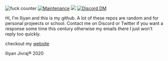![fuck counter](https://img.shields.io/badge/Fuck-all_the_fucks-yellow/fuck.svg)
[![Maintenance](https://img.shields.io/badge/Maintained%3F-yes-green.svg)](https://github.com/iliyan61/iliyan61/graphs/commit-activity)
![](https://img.shields.io/twitter/follow/iliyan_jivraj?style=social)
[![Discord DM](https://img.shields.io/badge/Discord-DM%20me-red)](https://discordapp.com/users/368367700772388865/)

Hi, 
I'm Iliyan and this is my github. A lot of these repos are random and for personal projeects or school. Contact me on Discord or Twitter if you want a response some time this century otherwise my emails there I just won't reply too quickly.

checkout my [website](iliyan.dev)

Iliyan Jivraj® 2020

